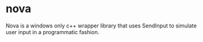 # nova
Nova is a windows only c++ wrapper library that uses SendInput to simulate user input in a programmatic fashion.
